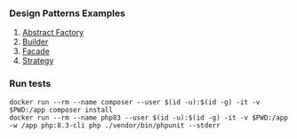 ### Design Patterns Examples
1. [Abstract Factory](src/AbstractFactory/README.md)
2. [Builder](src/Builder/README.md)
3. [Facade](src/Facade/README.md)
4. [Strategy](src/Strategy/README.md)

### Run tests
```shell
docker run --rm --name composer --user $(id -u):$(id -g) -it -v $PWD:/app composer install
docker run --rm --name php83 --user $(id -u):$(id -g) -it -v $PWD:/app -w /app php:8.3-cli php ./vendor/bin/phpunit --stderr
```